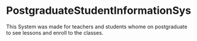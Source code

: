 # PostgraduateStudentInformationSys
This System was made for teachers and students whome on postgraduate to see lessons and enroll to the classes.
